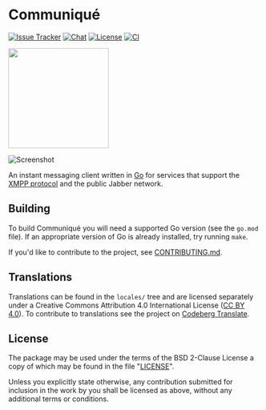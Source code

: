 # Communiqué

[![Issue Tracker][badge]](https://mellium.im/issue/)
[![Chat](https://img.shields.io/badge/XMPP-users@mellium.chat-orange.svg)](https://mellium.chat)
[![License](https://img.shields.io/badge/license-FreeBSD-blue.svg)](https://opensource.org/licenses/BSD-2-Clause)
[![CI](https://ci.codeberg.org/api/badges/mellium/communique-tui/status.svg)](https://ci.codeberg.org/mellium/communique-tui)

<a href="https://opencollective.com/mellium" alt="Donate on Open Collective"><img src="https://opencollective.com/mellium/donate/button@2x.png?color=blue" width="200"/></a>

![Screenshot](https://mellium.im/screenshot.png)

An instant messaging client written in [Go] for services that support the [XMPP
protocol] and the public Jabber network.


## Building

To build Communiqué you will need a supported Go version (see the `go.mod`
file).
If an appropriate version of Go is already installed, try running `make`.

If you'd like to contribute to the project, see [CONTRIBUTING.md].


## Translations

Translations can be found in the `locales/` tree and are licensed separately under
a Creative Commons Attribution 4.0 International License ([CC BY 4.0]).
To contribute to translations see the project on [Codeberg Translate].


## License

The package may be used under the terms of the BSD 2-Clause License a copy of
which may be found in the file "[LICENSE]".

Unless you explicitly state otherwise, any contribution submitted for inclusion
in the work by you shall be licensed as above, without any additional terms or
conditions.

[XMPP protocol]: https://xmpp.org
[CONTRIBUTING.md]: https://mellium.im/docs/CONTRIBUTING
[badge]: https://img.shields.io/badge/style-mellium%2fxmpp-green.svg?longCache=true&style=popout-square&label=issues
[Go]: https://golang.org/
[CC BY 4.0]: https://creativecommons.org/licenses/by/4.0/
[Codeberg Translate]: https://translate.codeberg.org/projects/mellium/communique/
[LICENSE]: https://codeberg.org/mellium/xmpp/src/branch/main/LICENSE
